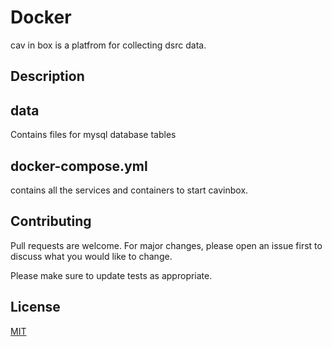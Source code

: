 # Docker

cav in box is a platfrom for collecting dsrc data.

## Description

## data
Contains files for mysql database tables
## docker-compose.yml
contains all the services and containers to start cavinbox.

## Contributing
Pull requests are welcome. For major changes, please open an issue first to discuss what you would like to change.

Please make sure to update tests as appropriate.

## License
[MIT](https://choosealicense.com/licenses/mit/)